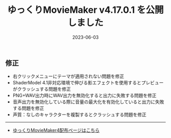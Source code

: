 ﻿---
title: ゆっくりMovieMaker v4.17.0.1 を公開しました
date: 2023-06-03
tags: [YMM4,お知らせ]
---
## 修正
- 右クリックメニューにテーマが適用されない問題を修正
- ShaderModel 4.1非対応環境で伸びる影エフェクトを使用するとプレビューがクラッシュする問題を修正
- PNG+WAV出力時にWAV出力を無効化すると出力に失敗する問題を修正
- 音声出力を無効化している際に音量の最大化を有効化していると出力に失敗する問題を修正
- 声質：なしのキャラクターを複製するとクラッシュする問題を修正

---

- [ゆっくりMovieMaker4配布ページはこちら](../index.md)